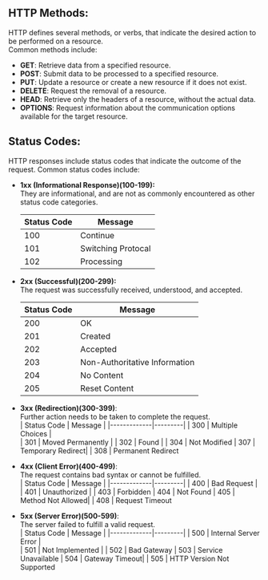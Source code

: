 ## HTTP Methods:

HTTP defines several methods, or verbs, that indicate the desired action to be performed on a resource.  
Common methods include:  
 - **GET**: Retrieve data from a specified resource.  
 - **POST**: Submit data to be processed to a specified resource.  
 - **PUT**: Update a resource or create a new resource if it does not exist.  
 - **DELETE**: Request the removal of a resource.  
 - **HEAD**: Retrieve only the headers of a resource, without the actual data.  
 - **OPTIONS**: Request information about the communication options available for the target resource.

## Status Codes:
HTTP responses include status codes that indicate the outcome of the request. Common status codes include:  
- **1xx (Informational Response)(100-199):**  
    They are informational, and are not as commonly encountered as other status code categories. 

    | Status Code | Message |  
    |-------------|---------|  
    |    100      | Continue|    
    |    101      | Switching Protocal        |    
    |    102         |     Processing    |  

 - **2xx (Successful)(200-299):**   
 The request was successfully received, understood, and accepted.

    | Status Code | Message |
    |-------------|---------|
    |    200      |  OK       |  
    |    201      |  Created  | 
    |    202      |  Accepted
    |    203      | Non-Authoritative Information
    |    204      |  No Content|
    |    205      |  Reset Content


 - **3xx (Redirection)(300-399)**:   
 Further action needs to be taken to complete the request.   
    | Status Code | Message |
    |-------------|---------|
    |    300      |  Multiple Choices     |  
    |    301      |  Moved Permanently  | 
    |    302      |   Found   |
    |    304     | Not Modified
    |    307     |  Temporary Redirect|
    |    308      |  Permanent Redirect
 
    
 - **4xx (Client Error)(400-499)**:   
 The request contains bad syntax or cannot be fulfilled.   
    | Status Code | Message |
    |-------------|---------|
    |    400      |  Bad Request      |  
    |    401      |  Unauthorized | 
    |    403      |  Forbidden
    |    404      | Not Found
    |    405     |  Method Not Allowed|
    |    408      |  Request Timeout
 - **5xx (Server Error)(500-599)**:  
 The server failed to fulfill a valid request.  
    | Status Code | Message |
    |-------------|---------|
    |    500      |  Internal Server Error     |  
    |    501      |  Not Implemented | 
    |    502      |  Bad Gateway
    |    503      | Service Unavailable
    |    504      | Gateway Timeout|
    |    505      |  HTTP Version Not Supported


